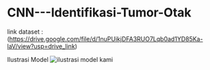 # CNN---Identifikasi-Tumor-Otak
link dataset : (https://drive.google.com/file/d/1nuPUikjDFA3RUO7Lqb0ad1YD85Ka-laV/view?usp=drive_link)

Ilustrasi Model
![ilustrasi model kami](https://github.com/user-attachments/assets/0e37cdda-5a44-415f-be66-41dfb2a2f2f7)
